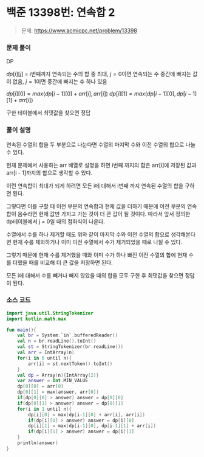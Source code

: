 # 백준 13398번: 연속합 2

> 문제: https://www.acmicpc.net/problem/13398

### 문제 풀이

DP

$dp[i][j]$ = i번째까지 연속되는 수의 합 중 최대, $j = 0$이면 연속되는 수 중간에 빠지는 값이 없음, $j = 1$이면 중간에 빠지는 수 하나 있음

$dp[i][0] = max(dp[i-1][0] + arr[i], arr[i])$
$dp[i][1] = max(dp[i-1][0], dp[i-1][1] + arr[i])$

구한 테이블에서 최댓값을 찾으면 정답

### 풀이 설명

연속된 수열의 합을 두 부분으로 나눈다면 수열의 마지막 수와 이전 수열의 합으로 나눌 수 있다.

현재 문제에서 사용하는 arr 배열로 설명을 하면 i번째 까지의 합은 arr[i]에 저장된 값과 arr[i - 1]까지의 합으로 생각할 수 있다.

이런 연속합이 최대가 되게 하려면 모든 i에 대해서 i번째 까지 연속된 수열의 합을 구하면 된다.

그렇다면 이를 구할 때 이전 부분의 연속합과 현재 값을 더하기 때문에 이전 부분의 연속합이 음수라면 현재 값만 가지고 가는 것이 더 큰 값이 될 것이다. 따라서 앞서 정의한 dp테이블에서 j = 0일 때의 점화식이 나온다.

수열에서 수를 하나 제거할 때도 위와 같이 마지막 수와 이전 수열의 합으로 생각해본다면 현재 수를 제외하거나 이미 이전 수열에서 수가 제거되었을 때로 나뉠 수 있다.

그렇기 때문에 현재 수를 제거했을 때와 이미 수가 하나 빠진 이전 수열의 합에 현재 수를 더했을 때를 비교해 더 큰 값을 저장하면 된다.

모든 i에 대해서 수를 빼거나 빼지 않았을 때의 합을 모두 구한 후 최댓값을 찾으면 정답이 된다.

### 소스 코드
```kotlin
import java.util.StringTokenizer
import kotlin.math.max

fun main(){
    val br = System.`in`.bufferedReader()
    val n = br.readLine().toInt()
    val st = StringTokenizer(br.readLine())
    val arr = IntArray(n)
    for(i in 0 until n){
        arr[i] = st.nextToken().toInt()
    }
    val dp = Array(n){IntArray(2)}
    var answer = Int.MIN_VALUE
    dp[0][0] = arr[0]
    dp[0][1] = max(answer, arr[0])
    if(dp[0][0] > answer) answer = dp[0][0]
    if(dp[0][1] > answer) answer = dp[0][1]
    for(i in 1 until n){
        dp[i][0] = max(dp[i-1][0] + arr[i], arr[i])
        if(dp[i][0] > answer) answer = dp[i][0]
        dp[i][1] = max(dp[i-1][0], dp[i-1][1] + arr[i])
        if(dp[i][1] > answer) answer = dp[i][1]
    }
    println(answer)
}
```